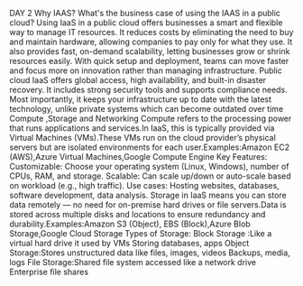 DAY 2
Why IAAS?
What's the business case of using the IAAS in a public cloud?
Using IaaS in a public cloud offers businesses a smart and flexible way to manage IT resources. It reduces costs by eliminating the need to buy and maintain hardware, allowing companies to pay only for what they use. It also provides fast, on-demand scalability, letting businesses grow or shrink resources easily. With quick setup and deployment, teams can move faster and focus more on innovation rather than managing infrastructure. Public cloud IaaS offers global access, high availability, and built-in disaster recovery. It includes strong security tools and supports compliance needs. Most importantly, it keeps your infrastructure up to date with the latest technology, unlike private systems which can become outdated over time
Compute ,Storage and Networking
Compute refers to the processing power that runs applications and services.In IaaS, this is typically provided via Virtual Machines (VMs).These VMs run on the cloud provider’s physical servers but are isolated environments for each user.Examples:Amazon EC2 (AWS),Azure Virtual Machines,Google Compute Engine
Key Features:
Customizable: Choose your operating system (Linux, Windows), number of CPUs, RAM, and storage.
Scalable: Can scale up/down or auto-scale based on workload (e.g., high traffic).
Use cases: Hosting websites, databases, software development, data analysis.
Storage in IaaS means you can store data remotely — no need for on-premise hard drives or file servers.Data is stored across multiple disks and locations to ensure redundancy and durability.Examples:Amazon S3 (Object), EBS (Block),Azure Blob Storage,Google Cloud Storage
Types of Storage:
Block Storage	:Like a virtual hard drive it used by VMs	Storing databases, apps
Object Storage:Stores unstructured data like files, images, videos	Backups, media, logs
File Storage:Shared file system accessed like a network drive	Enterprise file shares
